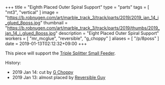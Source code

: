 +++
title = "Eighth Placed Outer Spiral Support"
type = "parts"
tags = [ "mt3", "vertical" ]
image = "https://b.robnugen.com/art/marble_track_3/track/parts/2019/2019_jan_14_i_glued_8poss.jpg"
thumbnail = "https://b.robnugen.com/art/marble_track_3/track/parts/2019/thumbs/2019_jan_14_i_glued_8poss.jpg"
description = "Eight Placed Outer Spiral Support"
workers = [
    "mr_mcglue",
    "reversible",
    "g_choppy"
]
aliases = [
    "/p/8poss"
]
date = 2019-01-13T02:12:32+09:00
+++

This piece will support the [Triple Splitter Small Feeder](/parts/triple-splitter-small-feeder/).

History:

* 2019 Jan 14: cut by [G Choppy](/workers/g_choppy/)
* 2019 Jan 13: almost placed by [Reversible Guy](/workers/reversible/)

